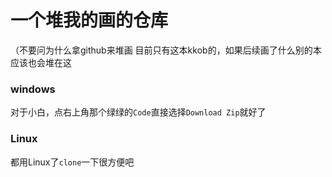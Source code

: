 # 一个堆我的画的仓库
（不要问为什么拿github来堆画
目前只有这本kkob的，如果后续画了什么别的本应该也会堆在这

### windows
对于小白，点右上角那个绿绿的`Code`直接选择`Download Zip`就好了

### Linux
都用Linux了`clone`一下很方便吧
